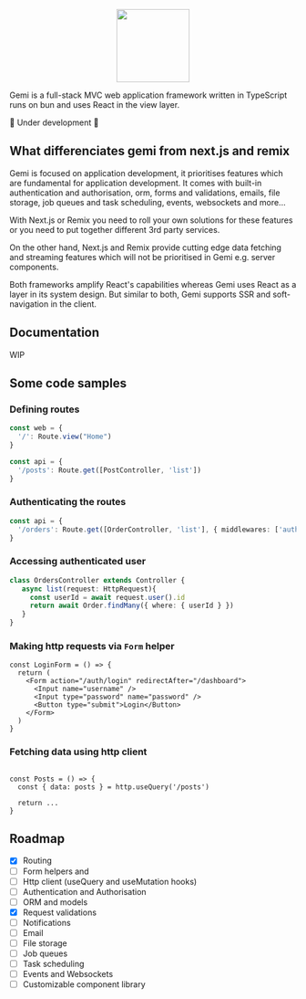 <p align="center">
  <picture>
    <img src="https://raw.githubusercontent.com/nstfkc/gemijs/master/logo.png" height="128">
  </picture>
</p>

Gemi is a full-stack MVC web application framework written in TypeScript runs on bun and uses React in the view layer.

🚧 Under development 🚧

## What differenciates gemi from next.js and remix

Gemi is focused on application development, it prioritises features which are fundamental for application development. It comes with built-in authentication and authorisation, orm, forms and validations, emails, file storage, job queues and task scheduling, events, websockets and more...

With Next.js or Remix you need to roll your own solutions for these features or you need to put together different 3rd party services. 

On the other hand, Next.js and Remix provide cutting edge data fetching and streaming features which will not be prioritised in Gemi e.g. server components. 

Both frameworks amplify React's capabilities whereas Gemi uses React as a layer in its system design. But similar to both, Gemi supports SSR and soft-navigation in the client.

## Documentation

WIP


## Some code samples

### Defining routes

``` ts
const web = {
  '/': Route.view("Home")
}

const api = {
  '/posts': Route.get([PostController, 'list'])
}
```


### Authenticating the routes

``` ts
const api = {
  '/orders': Route.get([OrderController, 'list'], { middlewares: ['auth'] })
}
```


### Accessing authenticated user
``` ts
class OrdersController extends Controller {
   async list(request: HttpRequest){
     const userId = await request.user().id
     return await Order.findMany({ where: { userId } })
   } 
}
```


### Making http requests via `Form` helper

``` tsx
const LoginForm = () => {
  return (
    <Form action="/auth/login" redirectAfter="/dashboard">
      <Input name="username" />
      <Input type="password" name="password" />
      <Button type="submit">Login</Button>
    </Form>
  )
}
```

### Fetching data using http client

``` tsx

const Posts = () => {
  const { data: posts } = http.useQuery('/posts')
  
  return ...
}

```

## Roadmap

  - [x] Routing
  - [ ] Form helpers and 
  - [ ] Http client (useQuery and useMutation hooks)
  - [ ] Authentication and Authorisation
  - [ ] ORM and models
  - [x] Request validations
  - [ ] Notifications
  - [ ] Email
  - [ ] File storage
  - [ ] Job queues
  - [ ] Task scheduling
  - [ ] Events and Websockets
  - [ ] Customizable component library
